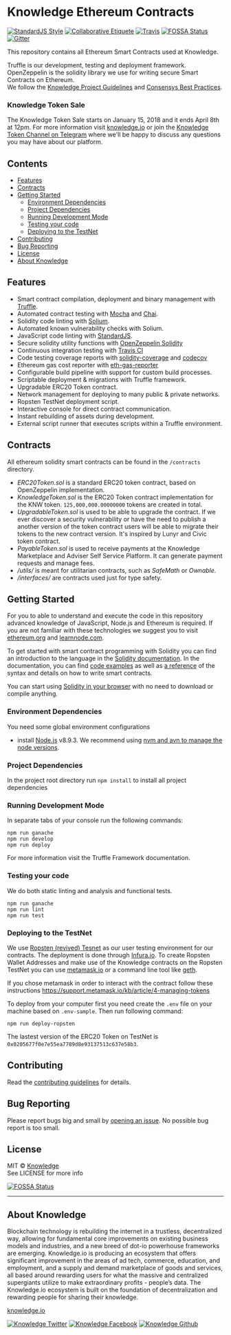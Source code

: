 # Knowledge Ethereum Contracts

[![StandardJS Style](https://img.shields.io/badge/code%20style-standard-brightgreen.svg)](http://standardjs.com/)
[![Collaborative Etiquete](https://img.shields.io/badge/%E2%9C%93-collaborative_etiquette-brightgreen.svg)](https://git.io/col)
[![Travis](https://img.shields.io/travis/knowledge/knowledge-project-guidelines.svg)](https://travis-ci.org/knowledge/knowledge-contracts)
[![FOSSA Status](https://app.fossa.io/api/projects/git%2Bgithub.com%2Fknowledge%2Fknowledge-contracts.svg?type=shield)](https://app.fossa.io/projects/git%2Bgithub.com%2Fknowledge%2Fknowledge-contracts?ref=badge_shield)
[![Gitter](https://badges.gitter.im/knowledge/knowledge-contracts.svg)](https://gitter.im/knowledge/knowledge-contracts)

This repository contains all Ethereum Smart Contracts used at Knowledge.

Truffle is our development, testing and deployment framework.  
OpenZeppelin is the solidity library we use for writing secure Smart Contracts on Ethereum.  
We follow the [Knowledge Project Guidelines](https://knowledge.github.io/knowledge-project-guidelines/) and [Consensys Best Practices](https://consensys.github.io/smart-contract-best-practices).

### Knowledge Token Sale

The Knowledge Token Sale starts on January 15, 2018 and it ends April 8th at 12pm. For more information visit [knowledge.io](https://knowledge.io) or join the [Knowledge Token Channel on Telegram](https://t.me/knowledgeio) where we'll be happy to discuss any questions you may have about our platform.

<!-- START doctoc generated TOC please keep comment here to allow auto update -->
<!-- DON'T EDIT THIS SECTION, INSTEAD RE-RUN doctoc TO UPDATE -->
## Contents

- [Features](#features)
- [Contracts](#contracts)
- [Getting Started](#getting-started)
  - [Environment Dependencies](#environment-dependencies)
  - [Project Dependencies](#project-dependencies)
  - [Running Development Mode](#running-development-mode)
  - [Testing your code](#testing-your-code)
  - [Deploying to the TestNet](#deploying-to-the-testnet)
- [Contributing](#contributing)
- [Bug Reporting](#bug-reporting)
- [License](#license)
- [About Knowledge](#about-knowledge)

<!-- END doctoc generated TOC please keep comment here to allow auto update -->

## Features

- Smart contract compilation, deployment and binary management with [Truffle](http://truffleframework.com/).
- Automated contract testing with [Mocha](https://mochajs.org/) and [Chai](https://github.com/chaijs/chai).
- Solidity code linting with [Solium](https://github.com/duaraghav8/Solium).
- Automated known vulnerability checks with Solium.
- JavaScript code linting with [StandardJS](https://github.com/standard/standard).
- Secure solidity utility functions with [OpenZeppelin Solidity ](https://github.com/OpenZeppelin/zeppelin-solidity)
- Continuous integration testing with [Travis CI](https://about.travis-ci.com/)
- Code testing coverage reports with [solidity-coverage](https://github.com/sc-forks/solidity-coverage) and [codecov](https://codecov.io/)
- Ethereum gas cost reporter with [eth-gas-reporter](https://github.com/cgewecke/eth-gas-reporter)
- Configurable build pipeline with support for custom build processes.
- Scriptable deployment & migrations with Truffle framework.
- Upgradable ERC20 Token contract.
- Network management for deploying to many public & private networks.
- Ropsten TestNet deployment script.
- Interactive console for direct contract communication.
- Instant rebuilding of assets during development.
- External script runner that executes scripts within a Truffle environment.

## Contracts

All ethereum solidity smart contracts can be found in the `/contracts` directory.

- *ERC20Token.sol* is a standard ERC20 token contract, based on OpenZeppelin implementation.
- *KnowledgeToken.sol*  is the ERC20 Token contract implementation for the KNW token. `125,000,000.00000000` tokens are created in total.
- *UpgradableToken.sol* is used to be able to upgrade the contract. If we ever discover a security vulnerability or have the need to publish a another version of the token contract users will be able to migrate their tokens to the new contract version. It's inspired by Lunyr and Civic token contract.
- *PayableToken.sol* is used to receive payments at the Knowledge Marketplace and Adviser Self Service Platform. It can generate payment requests and manage fees.
- */utils/* is meant for utilitarian contracts, such as *SafeMath* or *Ownable*.
- */interfaces/* are contracts used just for type safety.

## Getting Started

For you to able to understand and execute the code in this repository advanced knowledge of JavaScript, Node.js and Ethereum is required. If you are not familiar with these technologies we suggest you to visit [ethereum.org](https://ethereum.org/) and [learnnode.com](https://learnnode.com/).

To get started with smart contract programming with Solidity you can find an introduction to the language in the [Solidity documentation](https://solidity.readthedocs.org). In the documentation, you can find [code examples](https://solidity.readthedocs.io/en/latest/solidity-by-example.html) as well as [a reference](https://solidity.readthedocs.io/en/latest/solidity-in-depth.html) of the syntax and details on how to write smart contracts.

You can start using [Solidity in your browser](https://ethereum.github.io/browser-solidity/) with no need to download or compile anything.

### Environment Dependencies

You need some global environment configurations

- install [Node.js](https://github.com/nodejs/node) v8.9.3. We recommend using [nvm and avn to manage the node versions](https://gaboesquivel.com/blog/2015/automatic-node.js-version-switching/).

### Project Dependencies

In the project root directory run `npm install` to install all project dependencies

### Running Development Mode

In separate tabs of your console run the following commands:

```
npm run ganache
npm run develop
npm run deploy
```

For more information visit the Truffle Framework documentation.

### Testing your code

We do both static linting and analysis and functional tests.

```
npm run ganache
npm run lint
npm run test
```

### Deploying to the TestNet

We use [Ropsten (revived) Tesnet](https://ropsten.etherscan.io/) as our user testing environment for our contracts.
The deployment is done through [Infura.io](https://infura.io/).
To create Ropsten Wallet Addresses and make use of the Knowledge contracts on the Ropsten TestNet you can use [metamask.io](https://metamask.io/) or a command line tool like [geth](https://github.com/ethereum/go-ethereum/wiki/geth).

If you chose metamask in order to interact with the contract follow these instructions  https://support.metamask.io/kb/article/4-managing-tokens

To deploy from your computer first you need create the `.env` file on your machine based on `.env-sample`.
Then run following command:

`npm run deploy-ropsten`

The lastest version of the ERC20 Token on TestNet is `0x0205677f0e7e55ea7789d8e93137513c637e58b3`.

## Contributing

Read the [contributing guidelines](CONTRIBUTING.md) for details.

## Bug Reporting

Please report bugs big and small by [opening an issue](https://github.com/knowledge/knowledge-contracts/issues/new). No possible bug report is too small.


## License

MIT © [Knowledge](http://knowledge.io)  
See LICENSE for more info

[![FOSSA Status](https://app.fossa.io/api/projects/git%2Bgithub.com%2Fknowledge%2Fknowledge-contracts.svg?type=large)](https://app.fossa.io/projects/git%2Bgithub.com%2Fknowledge%2Fknowledge-contracts?ref=badge_large)

---

## About Knowledge

Blockchain technology is rebuilding the internet in a trustless, decentralized way, allowing for fundamental core improvements on existing business models and industries, and a new breed of dot-io powerhouse frameworks are emerging. Knowledge.io is producing an ecosystem that offers significant improvement in the areas of ad tech, commerce, education, and employment, and a supply and demand marketplace of goods and services, all based around rewarding users for what the massive and centralized supergiants utilize to make extraordinary profits - people’s data. The Knowledge.io ecosystem is built on the foundation of decentralization and rewarding people for sharing their knowledge.

[knowledge.io](https://knowledge.io)  

<!-- Please don't remove this: Grab your social icons from https://github.com/carlsednaoui/gitsocial -->

<!-- display the social media buttons in your README -->

[![Knowledge Twitter][1.1]][1]
[![Knowledge Facebook][2.1]][2]
[![Knowledge Github][3.1]][3]

<!-- links to social media icons -->
<!-- no need to change these -->

<!-- icons with padding -->

[1.1]: http://i.imgur.com/tXSoThF.png (twitter icon with padding)
[2.1]: http://i.imgur.com/P3YfQoD.png (facebook icon with padding)
[3.1]: http://i.imgur.com/0o48UoR.png (github icon with padding)

<!-- icons without padding -->

[1.2]: http://i.imgur.com/wWzX9uB.png (twitter icon without padding)
[2.2]: http://i.imgur.com/fep1WsG.png (facebook icon without padding)
[3.2]: http://i.imgur.com/9I6NRUm.png (github icon without padding)


<!-- links to your social media accounts -->
<!-- update these accordingly -->

[1]: http://www.twitter.com/KnowledgeToken
[2]: http://www.facebook.com/KnowledgeToken
[3]: http://www.github.com/knowledge

<!-- Please don't remove this: Grab your social icons from https://github.com/carlsednaoui/gitsocial -->
